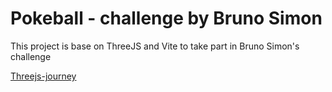 # Pokeball - challenge by Bruno Simon

This project is base on ThreeJS and Vite to take part in Bruno Simon's challenge

[Threejs-journey](https://threejs-journey.com/)
